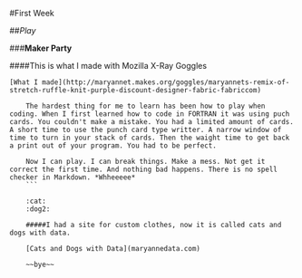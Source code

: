 #First Week

##*Play*

###**Maker Party**

####This is what I made with Mozilla X-Ray Goggles

	[What I made](http://maryannet.makes.org/goggles/maryannets-remix-of-stretch-ruffle-knit-purple-discount-designer-fabric-fabriccom)
```
	The hardest thing for me to learn has been how to play when coding. When I first learned how to code in FORTRAN it was using puch cards. You couldn't make a mistake. You had a limited amount of cards. A short time to use the punch card type writter. A narrow window of time to turn in your stack of cards. Then the waight time to get back a print out of your program. You had to be perfect.

	Now I can play. I can break things. Make a mess. Not get it correct the first time. And nothing bad happens. There is no spell checker in Markdown. *Whheeeee*
	```

	:cat:
	:dog2:

	#####I had a site for custom clothes, now it is called cats and dogs with data.

	[Cats and Dogs with Data](maryannedata.com)

	~~bye~~